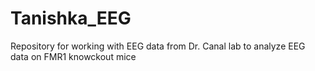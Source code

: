 # Tanishka_EEG
Repository for working with EEG data from Dr. Canal lab to analyze EEG data on FMR1 knowckout mice
